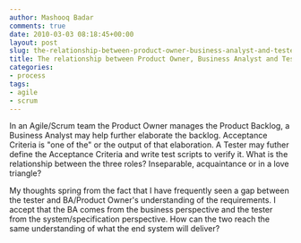 ```yaml
---
author: Mashooq Badar
comments: true
date: 2010-03-03 08:18:45+00:00
layout: post
slug: the-relationship-between-product-owner-business-analyst-and-tester
title: The relationship between Product Owner, Business Analyst and Tester
categories:
- process
tags:
- agile
- scrum
---
```


In an Agile/Scrum team the Product Owner manages the Product Backlog, a Business Analyst may help further elaborate the backlog. Acceptance Criteria is "one of the" or the output of that elaboration. A Tester may futher define the Acceptance Criteria and write test scripts to verify it. What is the relationship between the three roles? Inseparable, acquaintance or in a love triangle?

My thoughts spring from the fact that I have frequently seen a gap between the tester and BA/Product Owner's understanding of the requirements. I accept that the BA comes from the business perspective and the tester from the system/specification perspective. How can the two reach the same understanding of what the end system will deliver?
